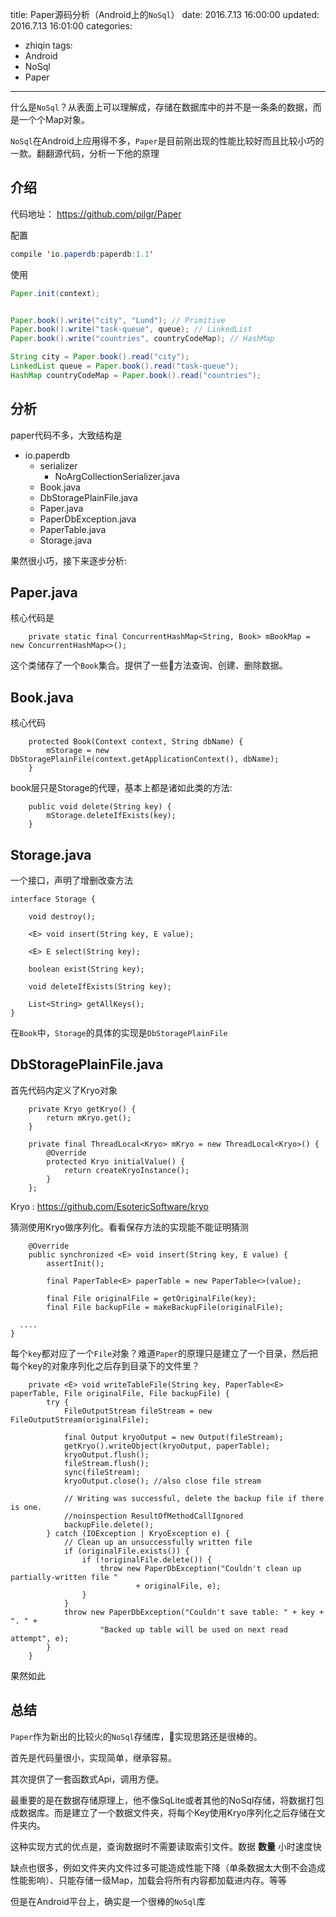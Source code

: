 title: Paper源码分析（Android上的`NoSql`）
date: 2016.7.13 16:00:00
updated: 2016.7.13 16:01:00
categories:
- zhiqin
tags:
- Android
- NoSql
- Paper
---

什么是`NoSql`？从表面上可以理解成，存储在数据库中的并不是一条条的数据，而是一个个Map对象。


`NoSql`在Android上应用得不多，`Paper`是目前刚出现的性能比较好而且比较小巧的一款。翻翻源代码，分析一下他的原理

<!-- more -->
介绍
---
代码地址： https://github.com/pilgr/Paper

配置

```java
compile 'io.paperdb:paperdb:1.1'
```

使用
```java
Paper.init(context);


Paper.book().write("city", "Lund"); // Primitive
Paper.book().write("task-queue", queue); // LinkedList
Paper.book().write("countries", countryCodeMap); // HashMap

String city = Paper.book().read("city");
LinkedList queue = Paper.book().read("task-queue");
HashMap countryCodeMap = Paper.book().read("countries");
```

分析
---

paper代码不多，大致结构是

- io.paperdb
  + serializer
     + NoArgCollectionSerializer.java
  + Book.java
  + DbStoragePlainFile.java
  + Paper.java
  + PaperDbException.java
  + PaperTable.java
  + Storage.java

果然很小巧，接下来逐步分析:

Paper.java
----------
核心代码是
```
    private static final ConcurrentHashMap<String, Book> mBookMap = new ConcurrentHashMap<>();
```
这个类储存了一个`Book`集合。提供了一些方法查询、创建、删除数据。

Book.java
---------
核心代码
```
    protected Book(Context context, String dbName) {
        mStorage = new DbStoragePlainFile(context.getApplicationContext(), dbName);
    }
```
book层只是Storage的代理，基本上都是诸如此类的方法:
```
    public void delete(String key) {
        mStorage.deleteIfExists(key);
    }
```

Storage.java
------------
一个接口，声明了增删改查方法
```
interface Storage {

    void destroy();

    <E> void insert(String key, E value);

    <E> E select(String key);

    boolean exist(String key);

    void deleteIfExists(String key);

    List<String> getAllKeys();
}
```
在`Book`中，`Storage`的具体的实现是`DbStoragePlainFile `

DbStoragePlainFile.java
-----------------------
首先代码内定义了Kryo对象
```
    private Kryo getKryo() {
        return mKryo.get();
    }

    private final ThreadLocal<Kryo> mKryo = new ThreadLocal<Kryo>() {
        @Override
        protected Kryo initialValue() {
            return createKryoInstance();
        }
    };
```

Kryo : https://github.com/EsotericSoftware/kryo

猜测使用Kryo做序列化。看看保存方法的实现能不能证明猜测

```
    @Override
    public synchronized <E> void insert(String key, E value) {
        assertInit();

        final PaperTable<E> paperTable = new PaperTable<>(value);

        final File originalFile = getOriginalFile(key);
        final File backupFile = makeBackupFile(originalFile);

  ....
}
```

每个`key`都对应了一个`File`对象？难道`Paper`的原理只是建立了一个目录，然后把每个key的对象序列化之后存到目录下的文件里？

```
    private <E> void writeTableFile(String key, PaperTable<E> paperTable, File originalFile, File backupFile) {
        try {
            FileOutputStream fileStream = new FileOutputStream(originalFile);

            final Output kryoOutput = new Output(fileStream);
            getKryo().writeObject(kryoOutput, paperTable);
            kryoOutput.flush();
            fileStream.flush();
            sync(fileStream);
            kryoOutput.close(); //also close file stream

            // Writing was successful, delete the backup file if there is one.
            //noinspection ResultOfMethodCallIgnored
            backupFile.delete();
        } catch (IOException | KryoException e) {
            // Clean up an unsuccessfully written file
            if (originalFile.exists()) {
                if (!originalFile.delete()) {
                    throw new PaperDbException("Couldn't clean up partially-written file "
                            + originalFile, e);
                }
            }
            throw new PaperDbException("Couldn't save table: " + key + ". " +
                    "Backed up table will be used on next read attempt", e);
        }
    }
```
果然如此

总结
----

`Paper`作为新出的比较火的`NoSql`存储库，实现思路还是很棒的。

首先是代码量很小，实现简单，继承容易。

其次提供了一套函数式Api，调用方便。

最重要的是在数据存储原理上，他不像SqLite或者其他的NoSql存储，将数据打包成数据库。而是建立了一个数据文件夹，将每个Key使用Kryo序列化之后存储在文件夹内。

这种实现方式的优点是，查询数据时不需要读取索引文件。数据 **数量** 小时速度快

缺点也很多，例如文件夹内文件过多可能造成性能下降（单条数据太大倒不会造成性能影响）、只能存储一级Map，加载会将所有内容都加载进内存。等等

但是在Android平台上，确实是一个很棒的`NoSql`库





